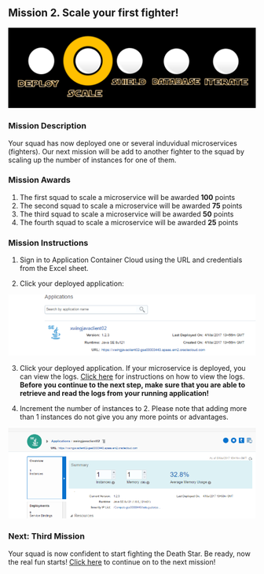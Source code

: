 ## Mission 2. Scale your first fighter! ##

![Mission2](MapScaleMission.PNG)


### Mission Description ###

Your squad has now deployed one or several induvidual microservices (fighters). Our next mission will be add to another fighter to the squad by scaling up the number of instances for one of them. 

### Mission Awards ###

1. The first squad to scale a microservice will be awarded **100** points
2. The second squad to scale a microservice will be awarded **75** points
3. The third squad to scale a microservice will be awarded **50** points
4. The fourth squad to scale a microservice will be awarded **25** points

### Mission Instructions ###

1. Sign in to Application Container Cloud using the URL and credentials from the Excel sheet.

2. Click your deployed application:

![alt text](scale01.PNG)

3. Click your deployed application. If your microservice is deployed, you can view the logs. [Click here](../logs.md) for instructions on how to view the logs. **Before you continue to the next step, make sure that you are able to retrieve and read the logs from your running application!**

4. Increment the number of instances to 2. Please note that adding more than 1 instances do not give you any more points or advantages. 

![alt text](scale02.PNG)

### Next: Third Mission ###

Your squad is now confident to start fighting the Death Star. Be ready, now the real fun starts! [Click here](shield.md) to continue on to the next mission!
